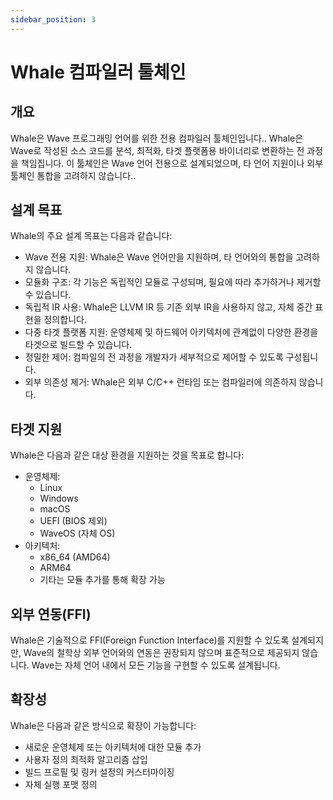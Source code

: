 ```yaml
---
sidebar_position: 3
---
```


# Whale 컴파일러 툴체인

## 개요

Whale은 Wave 프로그래밍 언어를 위한 전용 컴파일러 툴체인입니다..
Whale은 Wave로 작성된 소스 코드를 분석, 최적화, 타겟 플랫폼용 바이너리로 변환하는 전 과정을 책임집니다.
이 툴체인은 Wave 언어 전용으로 설계되었으며, 타 언어 지원이나 외부 툴체인 통합을 고려하지 않습니다..

## 설계 목표

Whale의 주요 설계 목표는 다음과 같습니다:

- Wave 전용 지원: Whale은 Wave 언어만을 지원하며, 타 언어와의 통합을 고려하지 않습니다.
- 모듈화 구조: 각 기능은 독립적인 모듈로 구성되며, 필요에 따라 추가하거나 제거할 수 있습니다.
- 독립적 IR 사용: Whale은 LLVM IR 등 기존 외부 IR을 사용하지 않고, 자체 중간 표현을 정의합니다.
- 다중 타겟 플랫폼 지원: 운영체제 및 하드웨어 아키텍처에 관계없이 다양한 환경을 타겟으로 빌드할 수 있습니다.
- 정밀한 제어: 컴파일의 전 과정을 개발자가 세부적으로 제어할 수 있도록 구성됩니다.
- 외부 의존성 제거: Whale은 외부 C/C++ 런타임 또는 컴파일러에 의존하지 않습니다.

## 타겟 지원

Whale은 다음과 같은 대상 환경을 지원하는 것을 목표로 합니다:

- 운영체제:
  - Linux
  - Windows
  - macOS
  - UEFI (BIOS 제외)
  - WaveOS (자체 OS)
- 아키텍처:
  - x86_64 (AMD64)
  - ARM64
  - 기타는 모듈 추가를 통해 확장 가능

## 외부 연동(FFI)

Whale은 기술적으로 FFI(Foreign Function Interface)를 지원할 수 있도록 설계되지만,
Wave의 철학상 외부 언어와의 연동은 권장되지 않으며 표준적으로 제공되지 않습니다.
Wave는 자체 언어 내에서 모든 기능을 구현할 수 있도록 설계됩니다.

## 확장성

Whale은 다음과 같은 방식으로 확장이 가능합니다:

- 새로운 운영체제 또는 아키텍처에 대한 모듈 추가
- 사용자 정의 최적화 알고리즘 삽입
- 빌드 프로필 및 링커 설정의 커스터마이징
- 자체 실행 포맷 정의